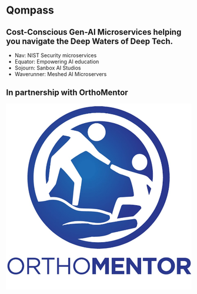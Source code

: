 # Qompass
## Cost-Conscious Gen-AI Microservices helping you navigate the Deep Waters of Deep Tech.

- Nav: NIST Security microservices
- Equator: Empowering AI education
- Sojourn: Sanbox AI Studios
- Waverunner: Meshed AI Microservers

## In partnership with OrthoMentor
![OM Image](OM.jpeg)
